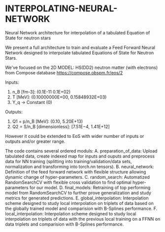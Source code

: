 # INTERPOLATING-NEURAL-NETWORK
Neural Network architecture for interpolation of a tabulated Equation of State for neutron stars

We present a full architecture to train and evaluate a Feed Forward Neural Network designed to interpolate tabulated Equations of State for Neutron Stars. 

We've focused on the 2D MODEL: HS(DD2) neutron matter (with electrons) from Compose database https://compose.obspm.fr/eos/2

Inputs:
1. n_B [fm-3]: (0.1E-11 0.1E+02)
2. T [MeV]: (0.10000000E+00, 0.15848932E+03)
3. Y_q → Constant (0)

Outputs:
1. Q1 = p/n_B [MeV]: (0.10, 5.20E+13)
2. Q2 = S/n_B [dimensionless]: [7.51E−4, 1.41E+12]

However it could be extended to EoS with wider number of inputs or outputs and/or greater range.

The code contains several ordered moduls:
A. preparation_of_data: Upload tabulated data, create indexed map for inputs and ouputs and preprocess data for NN training (splitting into training/validation/data sets, normalization and transforming into torch.nn tensors).
B. neural_network: Definition of the feed forward network with flexible structure allowing dynamic change of hyper-parameters.
C. random_search: Automatized RandomSearchCV with flexible cross validation to find optimal hyper-parameters for our model. D. final_models: Retraining of top performing model from RandomSearchCV to further prove generalization and study metrics for generated predictions.
E. global_interpolation: Interpolation scheme designed to study local interpolation on triplets of data based on the globally trained model and comparision with B-Splines performance.
F. local_interpolation: Interpolation scheme designed to study local interpolation on triplets of data with the previous local training on a FFNN on data triplets and comparision with B-Splines performance.
